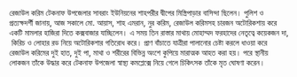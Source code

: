 রেজাউল করিম টেকনাফ উপজেলার সাবরাং ইউনিয়নের শাহপরীর দ্বীপের মিস্ত্রিপাড়ার বাসিন্দা ছিলেন। পুলিশ ও প্রত্যক্ষদর্শী জানায়, আজ সকালে মো. আয়াস, শাহ এমরান, নুর করিম, রেজাউল করিমসহ চারজন অটোরিকশায় করে একটি মামলার হাজিরা দিতে কক্সবাজার যাচ্ছিলেন। এ সময় তিন রাস্তার মাথায় মোহাম্মদ ফরহাদের নেতৃত্বে কয়েকজন দা,  কিরিচ ও লোহার রড নিয়ে অটোরিকশার গতিরোধ করে। প্রাণ বাঁচাতে যাত্রীরা পালানোর চেষ্টা করলে ধাওয়া করে রেজাউল করিমের দুই হাত, দুই পা, মাথা ও শরীরের বিভিন্ন অংশে কুপিয়ে মারাত্মক আহত করা হয়। পরে স্থানীয় লোকজন তাঁকে উদ্ধার করে টেকনাফ উপজেলা স্বাস্থ্য কমপ্লেক্সে নিয়ে গেলে চিকিৎসক তাঁকে মৃত ঘোষণা করেন।  
